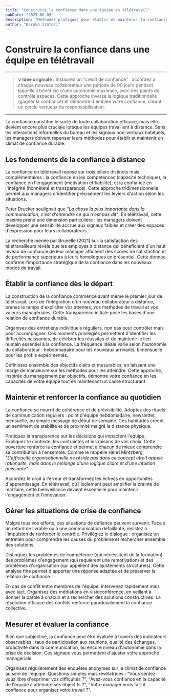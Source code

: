 ```yaml
---
title: "Construire la confiance dans une équipe en télétravail"
pubDate: "2025-06-09"
description: "Méthodes pratiques pour établir et maintenir la confiance avec vos collaborateurs à distance, sans tomber dans le micro-management."
author: "Baroka Irotori"
---
```


# Construire la confiance dans une équipe en télétravail

---

> **💡 Idée originale :**
> Instaurez un "crédit de confiance" : accordez à chaque nouveau collaborateur une période de 90 jours pendant laquelle il bénéficie d'une autonomie maximale, avec des points de contrôle espacés. Cette approche inverse la logique traditionnelle (gagner la confiance) et démontre d'emblée votre confiance, créant un cercle vertueux de responsabilisation.

---

La confiance constitue le socle de toute collaboration efficace, mais elle devient encore plus cruciale lorsque les équipes travaillent à distance. Sans les interactions informelles du bureau et les signaux non-verbaux habituels, les managers doivent repenser leurs méthodes pour établir et maintenir un climat de confiance durable.

## Les fondements de la confiance à distance

La confiance en télétravail repose sur trois piliers distincts mais complémentaires : la confiance en les compétences (capacité technique), la confiance en l'engagement (motivation et fiabilité), et la confiance en l'intégrité (honnêteté et transparence). Cette approche tridimensionnelle permet aux managers d'identifier précisément les leviers d'action selon les situations.

Peter Drucker soulignait que *"La chose la plus importante dans la communication, c'est d'entendre ce qui n'est pas dit"*. En télétravail, cette maxime prend une dimension particulière : les managers doivent développer une sensibilité accrue aux signaux faibles et créer des espaces d'expression pour leurs collaborateurs.

La recherche menée par Brunelle (2021) sur la satisfaction des télétravailleurs révèle que les employés à distance qui bénéficient d'un haut niveau de confiance de leur manager affichent des scores de satisfaction et de performance supérieurs à leurs homologues en présentiel. Cette donnée confirme l'importance stratégique de la confiance dans les nouveaux modes de travail.

## Établir la confiance dès le départ

La construction de la confiance commence avant même le premier jour de télétravail. Lors de l'intégration d'un nouveau collaborateur à distance, prenez le temps d'expliciter vos attentes, vos méthodes de travail et vos valeurs managériales. Cette transparence initiale pose les bases d'une relation de confiance durable.

Organisez des entretiens individuels réguliers, non pas pour contrôler mais pour accompagner. Ces moments privilégiés permettent d'identifier les difficultés naissantes, de célébrer les réussites et de maintenir le lien humain essentiel à la confiance. La fréquence idéale varie selon l'autonomie du collaborateur : hebdomadaire pour les nouveaux arrivants, bimensuelle pour les profils expérimentés.

Définissez ensemble des objectifs clairs et mesurables, en laissant une marge de manœuvre sur les méthodes pour les atteindre. Cette approche, inspirée du management par objectifs, démontre votre confiance en les capacités de votre équipe tout en maintenant un cadre structurant.

## Maintenir et renforcer la confiance au quotidien

La confiance se nourrit de cohérence et de prévisibilité. Adoptez des rituels de communication réguliers : point d'équipe hebdomadaire, newsletter mensuelle, ou simple message de début de semaine. Ces habitudes créent un sentiment de stabilité et de proximité malgré la distance physique.

Pratiquez la transparence sur les décisions qui impactent l'équipe. Expliquez le contexte, les contraintes et les raisons de vos choix. Cette ouverture renforce la confiance et permet à chacun de mieux comprendre sa contribution à l'ensemble. Comme le rappelle Henri Mintzberg, *"L'efficacité organisationnelle ne réside pas dans ce concept étroit appelé rationalité, mais dans le mélange d'une logique claire et d'une intuition puissante"*.

Accordez le droit à l'erreur et transformez les échecs en opportunités d'apprentissage. En télétravail, où l'isolement peut amplifier la crainte de mal faire, cette bienveillance devient essentielle pour maintenir l'engagement et l'innovation.

## Gérer les situations de crise de confiance

Malgré tous vos efforts, des situations de défiance peuvent survenir. Face à un retard de livrable ou à une communication défaillante, résistez à l'impulsion de renforcer le contrôle. Privilégiez le dialogue : organisez un entretien pour comprendre les causes du problème et rechercher ensemble des solutions.

Distinguez les problèmes de compétence (qui nécessitent de la formation) des problèmes d'engagement (qui requièrent une remotivation) et des problèmes d'organisation (qui appellent des ajustements structurels). Cette analyse fine permet d'apporter une réponse adaptée et de préserver la relation de confiance.

En cas de conflit entre membres de l'équipe, intervenez rapidement mais avec tact. Organisez des médiations en visioconférence, en veillant à donner la parole à chacun et à rechercher des solutions constructives. La résolution efficace des conflits renforce paradoxalement la confiance collective.

## Mesurer et évaluer la confiance

Bien que subjective, la confiance peut être évaluée à travers des indicateurs observables : taux de participation aux réunions, qualité des échanges, proactivité dans la communication, ou encore niveau d'autonomie dans la prise de décision. Ces signaux vous permettent d'ajuster votre approche managériale.

Organisez régulièrement des enquêtes anonymes sur le climat de confiance au sein de l'équipe. Questions simples mais révélatrices : "Vous sentez-vous libre d'exprimer vos difficultés ?", "Avez-vous confiance en la capacité de l'équipe à atteindre ses objectifs ?", "Votre manager vous fait-il confiance pour organiser votre travail ?".


